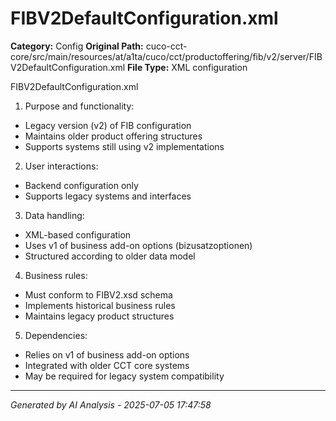 # FIBV2DefaultConfiguration.xml

**Category:** Config
**Original Path:** cuco-cct-core/src/main/resources/at/a1ta/cuco/cct/productoffering/fib/v2/server/FIBV2DefaultConfiguration.xml
**File Type:** XML configuration

FIBV2DefaultConfiguration.xml
1. Purpose and functionality:
- Legacy version (v2) of FIB configuration
- Maintains older product offering structures
- Supports systems still using v2 implementations

2. User interactions:
- Backend configuration only
- Supports legacy systems and interfaces

3. Data handling:
- XML-based configuration
- Uses v1 of business add-on options (bizusatzoptionen)
- Structured according to older data model

4. Business rules:
- Must conform to FIBV2.xsd schema
- Implements historical business rules
- Maintains legacy product structures

5. Dependencies:
- Relies on v1 of business add-on options
- Integrated with older CCT core systems
- May be required for legacy system compatibility

---
*Generated by AI Analysis - 2025-07-05 17:47:58*
